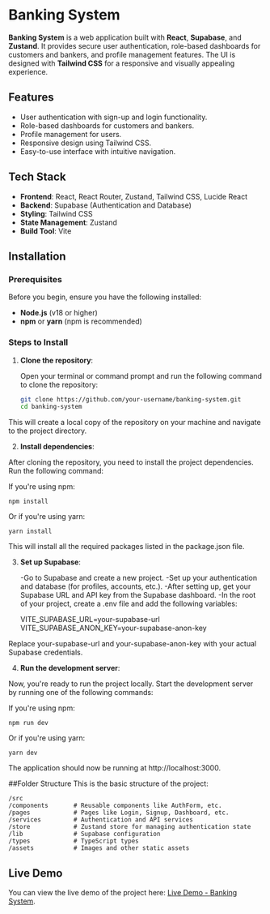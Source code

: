 # Banking System

**Banking System** is a web application built with **React**, **Supabase**, and **Zustand**. It provides secure user authentication, role-based dashboards for customers and bankers, and profile management features. The UI is designed with **Tailwind CSS** for a responsive and visually appealing experience.

## Features
- User authentication with sign-up and login functionality.
- Role-based dashboards for customers and bankers.
- Profile management for users.
- Responsive design using Tailwind CSS.
- Easy-to-use interface with intuitive navigation.

## Tech Stack
- **Frontend**: React, React Router, Zustand, Tailwind CSS, Lucide React
- **Backend**: Supabase (Authentication and Database)
- **Styling**: Tailwind CSS
- **State Management**: Zustand
- **Build Tool**: Vite

## Installation

### Prerequisites
Before you begin, ensure you have the following installed:
- **Node.js** (v18 or higher)
- **npm** or **yarn** (npm is recommended)

### Steps to Install

1. **Clone the repository**:

   Open your terminal or command prompt and run the following command to clone the repository:

   ```bash
   git clone https://github.com/your-username/banking-system.git
   cd banking-system
This will create a local copy of the repository on your machine and navigate to the project directory.

2. **Install dependencies**:

After cloning the repository, you need to install the project dependencies. Run the following command:

If you're using npm:

    npm install

Or if you're using yarn:


    yarn install

This will install all the required packages listed in the package.json file.

3. **Set up Supabase**:

    -Go to Supabase and create a new project.
    -Set up your authentication and database (for profiles, accounts, etc.).
    -After setting up, get your Supabase URL and API key from the Supabase dashboard.
    -In the root of your project, create a .env file and add the following variables:

    VITE_SUPABASE_URL=your-supabase-url
    VITE_SUPABASE_ANON_KEY=your-supabase-anon-key

Replace your-supabase-url and your-supabase-anon-key with your actual Supabase credentials.

4. **Run the development server**:

Now, you're ready to run the project locally. Start the development server by running one of the following commands:

If you're using npm:


    npm run dev

Or if you're using yarn:

    yarn dev

The application should now be running at http://localhost:3000.

##Folder Structure
This is the basic structure of the project:


    /src
    /components       # Reusable components like AuthForm, etc.
    /pages            # Pages like Login, Signup, Dashboard, etc.
    /services         # Authentication and API services
    /store            # Zustand store for managing authentication state
    /lib              # Supabase configuration
    /types            # TypeScript types
    /assets           # Images and other static assets


## Live Demo

You can view the live demo of the project here: [Live Demo - Banking System](https://banksystem-81661.web.app).
